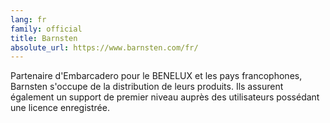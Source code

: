 ```yaml
---
lang: fr
family: official
title: Barnsten
absolute_url: https://www.barnsten.com/fr/
---
```

Partenaire d'Embarcadero pour le BENELUX et les pays francophones, Barnsten s'occupe de la distribution de leurs produits. Ils assurent également un support de premier niveau auprès des utilisateurs possédant une licence enregistrée.